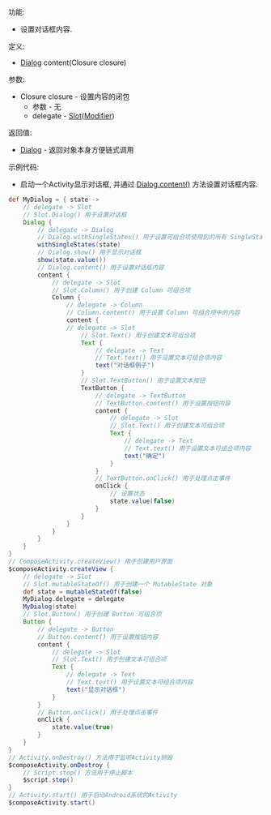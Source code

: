 功能:

+ 设置对话框内容.

定义:

+ [Dialog](/API/UI/Compose/Widget/Dialog/README.md) content(Closure closure)

参数:

+ Closure closure - 设置内容的闭包
    + 参数 - 无
    + delegate -
      [Slot](/API/UI/Compose/Slot/Slot/README.md)([Modifier](/API/UI/Compose/Modifier/Modifier/README.md))

返回值:

+ [Dialog](/API/UI/Compose/Widget/Dialog/README.md) - 返回对象本身方便链式调用

示例代码:

+ 启动一个Activity显示对话框, 并通过 [Dialog.content()](/API/UI/Compose/Widget/Dialog/README.md?id=content) 方法设置对话框内容.

```groovy
def MyDialog = { state ->
    // delegate -> Slot
    // Slot.Dialog() 用于设置对话框
    Dialog {
        // delegate -> Dialog
        // Dialog.withSingleStates() 用于设置可组合项使用到的所有 SingleState
        withSingleStates(state)
        // Dialog.show() 用于显示对话框
        show(state.value())
        // Dialog.content() 用于设置对话框内容
        content {
            // delegate -> Slot
            // Slot.Column() 用于创建 Column 可组合项
            Column {
                // delegate -> Column
                // Column.content() 用于设置 Column 可组合项中的内容
                content {
                // delegate -> Slot
                    // Slot.Text() 用于创建文本可组合项
                    Text {
                        // delegate -> Text
                        // Text.text() 用于设置文本可组合项内容
                        text("对话框例子")
                    }
                    // Slot.TextButton() 用于设置文本按钮
                    TextButton {
                        // delegate -> TextButton
                        // TextButton.content() 用于设置按钮内容
                        content {
                            // delegate -> Slot
                            // Slot.Text() 用于创建文本可组合项
                            Text {
                                // delegate -> Text
                                // Text.text() 用于设置文本可组合项内容
                                text("确定")
                            }
                        }
                        // TextButton.onClick() 用于处理点击事件
                        onClick {
                            // 设置状态
                            state.value(false)
                        }
                    }
                }
            }
        }
    }
}
// ComposeActivity.createView() 用于创建用户界面
$composeActivity.createView {
    // delegate -> Slot
    // Slot.mutableStateOf() 用于创建一个 MutableState 对象
    def state = mutableStateOf(false)
    MyDialog.delegate = delegate
    MyDialog(state)
    // Slot.Button() 用于创建 Button 可组合项
    Button {
        // delegate -> Button
        // Button.content() 用于设置按钮内容
        content {
            // delegate -> Slot
            // Slot.Text() 用于创建文本可组合项
            Text {
                // delegate -> Text
                // Text.text() 用于设置文本可组合项内容
                text("显示对话框")
            }
        }
        // Button.onClick() 用于处理点击事件
        onClick {
            state.value(true)
        }
    }
}
// Activity.onDestroy() 方法用于监听Activity销毁
$composeActivity.onDestroy {
    // Script.stop() 方法用于停止脚本
    $script.stop()
}
// Activity.start() 用于启动Android系统的Activity
$composeActivity.start()
```